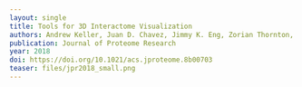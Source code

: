 ```yaml
---
layout: single
title: Tools for 3D Interactome Visualization
authors: Andrew Keller, Juan D. Chavez, Jimmy K. Eng, Zorian Thornton, and James E. Bruce
publication: Journal of Proteome Research
year: 2018
doi: https://doi.org/10.1021/acs.jproteome.8b00703
teaser: files/jpr2018_small.png
---
```

